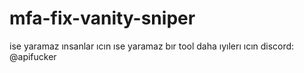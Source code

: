 # mfa-fix-vanity-sniper

ise yaramaz ınsanlar ıcın ıse yaramaz bır tool daha ıyılerı ıcın discord: @apifucker
